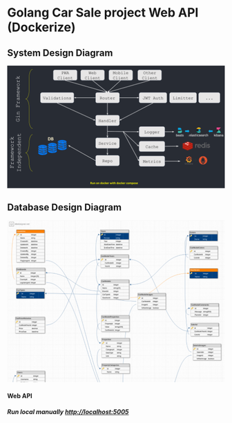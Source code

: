 # Golang Car Sale project Web API (Dockerize)

## System Design Diagram

<p align="center"><img src='/docs/files/system_diagram.png' alt='Golang Web API System Design Diagram' /></p>

## Database Design Diagram

<p align="center"><img src='/docs/files/db_diagram.png' alt='Golang Web API System Design Diagram' /></p>

#### Web API

##### Run local manually [http://localhost:5005](http://localhost:5005)


